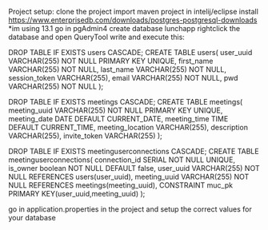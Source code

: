 Project setup:
	clone the project
	import maven project in intelij/eclipse
	install https://www.enterprisedb.com/downloads/postgres-postgresql-downloads
		*im using 13.1
	go in pgAdmin4 create database lunchapp
	rightclick the database and open QueryTool
	write and execute this:

DROP TABLE IF EXISTS users CASCADE;
CREATE TABLE users(
 user_uuid VARCHAR(255) NOT NULL PRIMARY KEY UNIQUE,
	first_name VARCHAR(255) NOT NULL,
	last_name VARCHAR(255) NOT NULL,
	session_token VARCHAR(255),
	email VARCHAR(255) NOT NULL,
	pwd VARCHAR(255) NOT NULL
);

DROP TABLE IF EXISTS meetings CASCADE;
CREATE TABLE meetings(
	meeting_uuid VARCHAR(255) NOT NULL PRIMARY KEY UNIQUE,
	meeting_date DATE DEFAULT CURRENT_DATE,
	meeting_time TIME DEFAULT CURRENT_TIME,
	meeting_location VARCHAR(255),
	description VARCHAR(255),
	invite_token VARCHAR(255)
);

DROP TABLE IF EXISTS meetinguserconnections CASCADE;
CREATE TABLE meetinguserconnections(
 	connection_id SERIAL NOT NULL UNIQUE,
 	is_owner boolean NOT NULL DEFAULT false,
 	user_uuid VARCHAR(255) NOT NULL REFERENCES users(user_uuid),
	meeting_uuid VARCHAR(255) NOT NULL REFERENCES meetings(meeting_uuid),
	CONSTRAINT muc_pk PRIMARY KEY(user_uuid,meeting_uuid)
);

go in application.properties in the project and setup the correct values for your database
